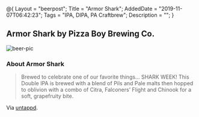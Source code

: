 @{
 Layout = "beerpost";
 Title = "Armor Shark";
 AddedDate = "2019-11-07T06:42:23";
 Tags = "IPA, DIPA, PA Craftbrew";
 Description = "";
 }
 

## Armor Shark by Pizza Boy Brewing Co.

![beer-pic]

### About Armor Shark

> Brewed to celebrate one of our favorite things… SHARK WEEK! This Double IPA is brewed with a blend of Pils and Pale malts then hopped to oblivion with a combo of Citra, Falconers’ Flight and Chinook for a soft, grapefruity bite.

Via [untappd][untappd-url].

[untappd-url]: <https://untappd.com//b/pizza-boy-brewing-co-armor-shark/1058136>
[beer-pic]: https://jasonpowley.com/assets/img/2019-11-07-armor-shark.jpeg "Armor Shark by Pizza Boy Brewing Co."

